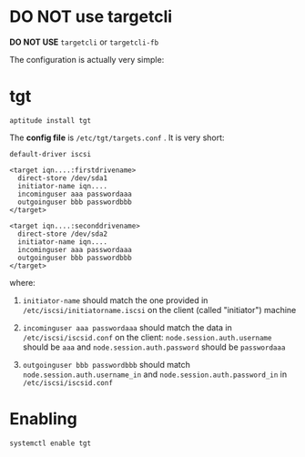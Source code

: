 DO NOT use targetcli
====================

__DO NOT USE__ `targetcli` or `targetcli-fb`

The configuration is actually very simple:

tgt
===

    aptitude install tgt

The __config file__ is `/etc/tgt/targets.conf` . It is very short:

    default-driver iscsi
    
    <target iqn....:firstdrivename>
      direct-store /dev/sda1
      initiator-name iqn....
      incominguser aaa passwordaaa
      outgoinguser bbb passwordbbb
    </target>

    <target iqn....:seconddrivename>
      direct-store /dev/sda2
      initiator-name iqn....
      incominguser aaa passwordaaa
      outgoinguser bbb passwordbbb
    </target>

where:

1. `initiator-name` should match the one provided in `/etc/iscsi/initiatorname.iscsi` on the client (called "initiator") machine

2. `incominguser aaa passwordaaa` should match the data in `/etc/iscsi/iscsid.conf` on the client:
    `node.session.auth.username` should be `aaa` and `node.session.auth.password` should be `passwordaaa`

3. `outgoinguser bbb passwordbbb` should match `node.session.auth.username_in` and `node.session.auth.password_in` in `/etc/iscsi/iscsid.conf`


Enabling
========

    systemctl enable tgt

